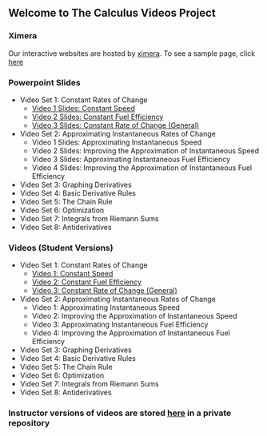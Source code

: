 ## Welcome to The Calculus Videos Project

### Ximera
Our interactive websites are hosted by [ximera](http://ximera.osu.edu). To see a sample page, click [here](http://ximera.osu.edu/calcvids/sample)

### Powerpoint Slides
  - Video Set 1: Constant Rates of Change
    - [Video 1 Slides: Constant Speed](https://drive.google.com/file/d/0B7OjER7Z3zvDYTJNWkU2b2xMZ0k/view?usp=sharing)
    - [Video 2 Slides: Constant Fuel Efficiency](https://drive.google.com/file/d/0B7OjER7Z3zvDODd6V1ZidDM2ejg/view?usp=sharing)
    - [Video 3 Slides: Constant Rate of Change (General)](https://drive.google.com/file/d/0B7OjER7Z3zvDN25scmRWdGd0X2M/view?usp=sharing)
  - Video Set 2: Approximating Instantaneous Rates of Change
    - Video 1 Slides: Approximating Instantaneous Speed
    - Video 2 Slides: Improving the Approximation of Instantaneous Speed    
    - Video 3 Slides: Approximating Instantaneous Fuel Efficiency
    - Video 4 Slides: Improving the Approximation of Instantaneous Fuel Efficiency
  - Video Set 3: Graphing Derivatives
  - Video Set 4: Basic Derivative Rules
  - Video Set 5: The Chain Rule
  - Video Set 6: Optimization
  - Video Set 7: Integrals from Riemann Sums
  - Video Set 8: Antiderivatives

### Videos (Student Versions)
  - Video Set 1: Constant Rates of Change
    - [Video 1: Constant Speed](https://youtu.be/2WMTfhhgVyM)
    - [Video 2: Constant Fuel Efficiency](https://youtu.be/nAsB_lLY8Jw)
    - [Video 3: Constant Rate of Change (General)](https://youtu.be/8A6wMrvauRA)
  - Video Set 2: Approximating Instantaneous Rates of Change
    - Video 1: Approximating Instantaneous Speed
    - Video 2: Improving the Approximation of Instantaneous Speed    
    - Video 3: Approximating Instantaneous Fuel Efficiency
    - Video 4: Improving the Approximation of Instantaneous Fuel Efficiency
  - Video Set 3: Graphing Derivatives
  - Video Set 4: Basic Derivative Rules
  - Video Set 5: The Chain Rule
  - Video Set 6: Optimization
  - Video Set 7: Integrals from Riemann Sums
  - Video Set 8: Antiderivatives

### Instructor versions of videos are stored [here](http://github.com/mthomas7/CaViAr) in a private repository